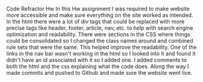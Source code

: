 Code Refractor Hw
In this Hw assignment I was required to make website more accessible and make sure everything on the site worked as intended. In the html there were a lot of div tags that could be replaced with more precise tags like header, footer, article, nav, etc. to help with search engine optimization and readability. There were sections in the CSS where things could be consolidated so I changed the class names around and combined rule sets that were the same. This helped improve the readability. One of the links in the nav bar wasn't working in the html so I looked into it and found it didn't have an id associated with it so I added one. I added comments to both the html and the css explaining what the code does. Along the way I made commits and pushed to Github and made sure the website went live.

